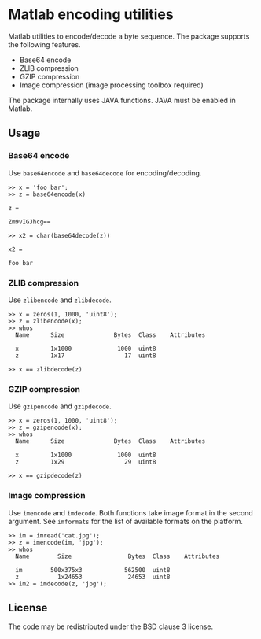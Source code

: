 Matlab encoding utilities
=========================

Matlab utilities to encode/decode a byte sequence. The package supports the
following features.

 * Base64 encode
 * ZLIB compression
 * GZIP compression
 * Image compression (image processing toolbox required)

The package internally uses JAVA functions. JAVA must be enabled in Matlab.

Usage
-----

### Base64 encode

Use `base64encode` and `base64decode` for encoding/decoding.

    >> x = 'foo bar';
    >> z = base64encode(x)

    z =

    Zm9vIGJhcg==

    >> x2 = char(base64decode(z))

    x2 =

    foo bar

### ZLIB compression

Use `zlibencode` and `zlibdecode`.

    >> x = zeros(1, 1000, 'uint8');
    >> z = zlibencode(x);
    >> whos
      Name      Size              Bytes  Class    Attributes

      x         1x1000             1000  uint8
      z         1x17                 17  uint8

    >> x == zlibdecode(z)

### GZIP compression

Use `gzipencode` and `gzipdecode`.

    >> x = zeros(1, 1000, 'uint8');
    >> z = gzipencode(x);
    >> whos
      Name      Size              Bytes  Class    Attributes

      x         1x1000             1000  uint8
      z         1x29                 29  uint8

    >> x == gzipdecode(z)

### Image compression

Use `imencode` and `imdecode`. Both functions take image format in the second
argument. See `imformats` for the list of available formats on the platform.

    >> im = imread('cat.jpg');
    >> z = imencode(im, 'jpg');
    >> whos
      Name        Size                Bytes  Class    Attributes

      im        500x375x3            562500  uint8
      z           1x24653             24653  uint8
    >> im2 = imdecode(z, 'jpg');

License
-------

The code may be redistributed under the BSD clause 3 license.

